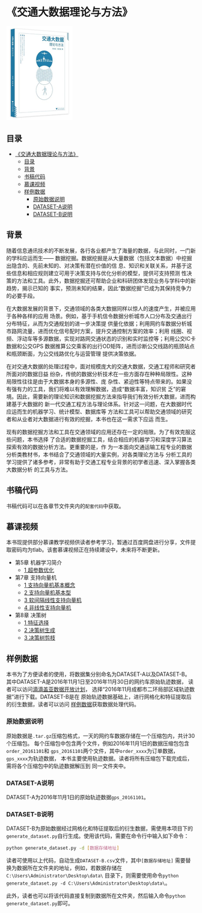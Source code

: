 # 《交通大数据理论与方法》

<img src="./images/cover.png" width="35%">

## 目录

- [《交通大数据理论与方法》](#交通大数据理论与方法)
  - [目录](#目录)
  - [背景](#背景)
  - [书稿代码](#书稿代码)
  - [慕课视频](#慕课视频)
  - [样例数据](#样例数据)
    - [原始数据说明](#原始数据说明)
    - [DATASET-A说明](#dataset-a说明)
    - [DATASET-B说明](#dataset-b说明)

## 背景

随着信息通讯技术的不断发展，各行各业都产生了海量的数据，与此同时，一门新的学科应运而生——
数据挖掘。数据挖掘是从大量数据（包括文本数据）中挖掘出隐含的、先前未知的、对决策有潜在价值的信
息、知识和关联关系，并基于这些信息和相应规则建立可用于决策支持与优化分析的模型，提供可支持预测
性决策的方法和工具。此外，数据挖掘还可帮助企业和科研团体发现业务与学科中的新趋势，揭示已知的
事实，预测未知的结果，因此“数据挖掘”已成为其保持竞争力的必要手段。

在大数据发展的背景下，交通领域的各类大数据同样以惊人的速度产生，并被应用于各种各样的应用
场景。例如，基于手机信令数据分析城市人口分布及交通出行分布特征，从而为交通规划的进一步决策提
供量化依据；利用网约车数据分析城市路网流量，进而优化信号配时方案，提升交通控制方案的效率；利用
线圈、视频、浮动车等多源数据，实现对路网交通状态的识别和实时监控等；利用公交IC卡数据和公交GPS
数据推算公交乘客的出行OD矩阵，进而诊断公交线路的瓶颈站点和瓶颈断面，为公交线路优化与运营管理
提供决策依据。

在对交通大数据的处理过程中，面对规模庞大的交通大数据，交通工程师和研究者所面对的数据日益
纷杂，传统的数据分析技术在一些方面存在种种局限性。这种局限性往往是由于大数据本身的多源性、庞
杂性、紧迫性等特点带来的。如果没有强有力的工具，我们将难以有效理解数据，造成“数据丰富，知识贫
乏”的窘境。因此，需要新的理论知识和数据挖掘方法来指导我们有效分析大数据，进而构建基于大数据的
新一代交通工程方法与理论体系。针对这一问题，在大数据时代应运而生的机器学习、统计模型、数据库等
方法和工具可以帮助交通领域的研究者和从业者对大数据进行有效的挖掘，本书也在这一需求下应运
而生。

现有的数据挖掘方法和工具在交通领域的应用还存在一定的局限。为了有效克服这些问题，本书选择
了合适的数据挖掘工具，结合相应的机器学习和深度学习算法探索有效的数据分析方法。更重要的是，作
为一本面向交通运输工程专业的数据分析类教材书，本书结合了交通领域的大量实例，对各类理论方法与
分析工具的学习提供了诸多参考，非常有助于交通工程专业背景的初学者迅速、深入掌握各类大数据分析
的工具与方法。


## 书稿代码

书稿代码可以在各章节文件夹内的`配套代码`中获取。


## 慕课视频

本书现提供部分慕课教学视频供读者参考学习，暂通过百度网盘进行分享，文件提取密码均为tlab。该套慕课视频正在持续建设中，未来将不断更新。

- 第5章 机器学习简介
  - [1 超参数优化](https://pan.baidu.com/s/1kLl3SfRscyW_AWWuP66-GA)
- 第7章 支持向量机
  - [1 支持向量机基本概念](https://pan.baidu.com/s/1DGEB3fIavaoaj1A-3DqTQQ)
  - [2 支持向量机基本型](https://pan.baidu.com/s/1cT8xXugjVcYdr5P4ErA3eQ)
  - [3 软间隔线性支持向量机](https://pan.baidu.com/s/17Pzh5LAqhB_Zvo6VW2th9w)
  - [4 非线性支持向量机](https://pan.baidu.com/s/1be4RdKwMBaJ6ulG8qS378A)
- 第8章 决策树
  - [1 特征选择](https://pan.baidu.com/s/1xFtcas1Y6bsW8W6yMEGrTA)
  - [2 决策树生成](https://pan.baidu.com/s/16npIOx_EVocpwn3_ov0VaQ)
  - [3 决策树剪枝](https://pan.baidu.com/s/1vJTaQ8oSK-OCPOy2nwk2Ig)


## 样例数据

本书为了方便读者的使用，将数据集分别命名为DATASET-A以及DATASET-B。
其中DATASET-A是2016年11月1日至2016年11月30日的网约车原始轨迹数据，
读者可以访问[滴滴盖亚数据开放计划](https://outreach.didichuxing.com/app-vue/dataList)，
选择“2016年11月成都市二环局部区域轨迹数据”进行下载。DATASET-B是在
原始轨迹数据基础上，进行网格化和特征提取后的衍生数据，读者可以访问
[样例数据](./样例数据)获取数据处理代码。

### 原始数据说明

原始数据是`.tar.gz`压缩包格式，一天的网约车数据存储在一个压缩包内，共计30个压缩包。
每个压缩包中包含两个文件，例如2016年11月1日的数据压缩包包含`order_20161101`和
`gps_20161101`两个文件，其中`order_xxxx`为订单数据，`gps_xxxx`为轨迹数据，
本书主要使用轨迹数据。读者将所有压缩包下载完成后，需将各个压缩包中的轨迹数据解压到
同一文件夹中。

### DATASET-A说明

DATASET-A为2016年11月1日的原始轨迹数据`gps_20161101`。

### DATASET-B说明

DATASET-B为原始数据经过网格化和特征提取后的衍生数据，需使用本项目下的
`generate_dataset.py`自行生成。使用该代码，需要在命令行中输入如下命令：

```bash
python generate_dataset.py -d [数据存储地址]
```

读者可使用以上代码，自动生成`DATASET-B.csv`文件，其中`[数据存储地址]`
需要替换为数据所在文件夹的地址，例如，若数据存储在`C:\Users\Administrator\Desktop\data\`
目录下，则需要使用命令`python generate_dataset.py -d C:\Users\Administrator\Desktop\data\`。

此外，读者也可以将该代码直接复制到数据所在文件夹，然后输入命令`python generate_dataset.py`即可。